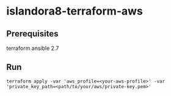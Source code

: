 # islandora8-terraform-aws

## Prerequisites
terraform
ansible 2.7

## Run 
```
terraform apply -var 'aws_profile=<your-aws-profile>' -var 'private_key_path=<path/to/your/aws/private-key.pem>'
```
